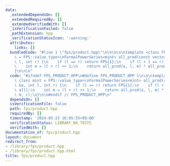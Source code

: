 ```yaml
---
data:
  _extendedDependsOn: []
  _extendedRequiredBy: []
  _extendedVerifiedWith: []
  _isVerificationFailed: false
  _pathExtension: hpp
  _verificationStatusIcon: ':warning:'
  attributes:
    links: []
  bundledCode: "#line 1 \"fps/product.hpp\"\n\n\n\n\ntemplate <class FPS, class mint\
    \ = FPS::value_type>\nFormalPowerSeries<mint> all_prod(const vector<FPS> &a, int\
    \ l, int r) {\n    if (l == r) return FPS{1};\n    if (l + 1 == r) return a[l];\n\
    \    int m = (l + r) >> 1;\n    return all_prod(a, l, m) * all_prod(a, m, r);\n\
    }\n\n\n"
  code: "#ifndef FPS_PRODUCT_HPP\n#define FPS_PRODUCT_HPP 1\n\n\ntemplate <class FPS,\
    \ class mint = FPS::value_type>\nFormalPowerSeries<mint> all_prod(const vector<FPS>\
    \ &a, int l, int r) {\n    if (l == r) return FPS{1};\n    if (l + 1 == r) return\
    \ a[l];\n    int m = (l + r) >> 1;\n    return all_prod(a, l, m) * all_prod(a,\
    \ m, r);\n}\n\n#endif // FPS_PRODUCT_HPP\n"
  dependsOn: []
  isVerificationFile: false
  path: fps/product.hpp
  requiredBy: []
  timestamp: '2024-05-23 16:05:55+09:00'
  verificationStatus: LIBRARY_NO_TESTS
  verifiedWith: []
documentation_of: fps/product.hpp
layout: document
redirect_from:
- /library/fps/product.hpp
- /library/fps/product.hpp.html
title: fps/product.hpp
---
```

